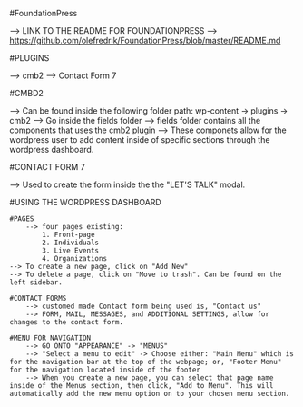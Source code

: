 #FoundationPress--> LINK TO THE README FOR FOUNDATIONPRESS--> https://github.com/olefredrik/FoundationPress/blob/master/README.md#PLUGINS--> cmb2--> Contact Form 7#CMBD2--> Can be found inside the following folder path: wp-content -> plugins -> cmb2--> Go inside the fields folder--> fields folder contains all the components that uses the cmb2 plugin--> These componets allow for the wordpress user to add content inside of specific sections through the wordpress dashboard.#CONTACT FORM 7--> Used to create the form inside the the "LET'S TALK" modal.#USING THE WORDPRESS DASHBOARD	#PAGES		--> four pages existing:			1. Front-page			2. Individuals			3. Live Events			4. Organizations	--> To create a new page, click on "Add New"	--> To delete a page, click on "Move to trash". Can be found on the left sidebar. 	#CONTACT FORMS		--> customed made Contact form being used is, "Contact us"		--> FORM, MAIL, MESSAGES, and ADDITIONAL SETTINGS, allow for changes to the contact form.	#MENU FOR NAVIGATION		--> GO ONTO "APPEARANCE" -> "MENUS"		--> "Select a menu to edit" -> Choose either: "Main Menu" which is for the navigation bar at the top of the webpage; or, "Footer Menu" for the navigation located inside of the footer		--> When you create a new page, you can select that page name inside of the Menus section, then click, "Add to Menu". This will automatically add the new menu option on to your chosen menu section.